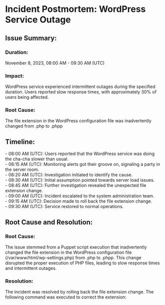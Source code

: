 <h1>Incident Postmortem: WordPress Service Outage</h1>
<h2>Issue Summary:</h2>
<h3>Duration:</h3> November 8, 2023, 08:00 AM - 09:30 AM (UTC)
<h3>Impact:</h3>
WordPress service experienced intermittent outages during the specified duration.
Users reported slow response times, with approximately 30% of users being affected.
<h3>Root Cause:</h3> The file extension in the WordPress configuration file was inadvertently changed from .php to .phpp
<h2>Timeline:</h2>
- 08:00 AM (UTC): Users reported that the WordPress service was doing the cha-cha slower than usual.<br>
- 08:15 AM (UTC): Monitoring alerts got their groove on, signaling a party in the server room.<br>
- 08:20 AM (UTC): Investigation initiated to identify the cause.<br>
- 08:30 AM (UTC): Initial assumption pointed towards server load issues.<br>
- 08:45 AM (UTC): Further investigation revealed the unexpected file extension change.<br>
- 09:00 AM (UTC): Incident escalated to the system administration team.<br>
- 09:15 AM (UTC): Decision made to roll back the file extension change.<br>
- 09:30 AM (UTC): Service restored to normal operations.<br>
<h2>Root Cause and Resolution:</h2>
<h3>Root Cause:</h3>
The issue stemmed from a Puppet script execution that inadvertently changed the file extension in the WordPress configuration file (/var/www/html/wp-settings.php) from .php to .phpp. This change disrupted the proper execution of PHP files, leading to slow response times and intermittent outages.
<h3>Resolution:</h3>
The incident was resolved by rolling back the file extension change. The following command was executed to correct the extension:


